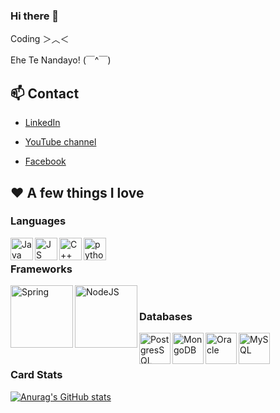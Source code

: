 ### Hi there 👋

Coding ＞︿＜

Ehe Te Nandayo! (￣^￣)

## **📫 Contact**

- [LinkedIn](https://www.linkedin.com/in/trickstarcandina/)

- [YouTube channel](https://www.youtube.com/channel/UCz7dlZOH5a3J_cfssIdNt9w) 

- [Facebook](https://www.facebook.com/100009538187924)

## ❤ A few things I love

### Languages
<img align="left" alt="Java" src="https://cdn-icons-png.flaticon.com/512/226/226777.png" width="36px" />
<img align="left" alt="JS" src="https://user-images.githubusercontent.com/61593963/136700526-74ef3f4e-8f8f-4847-868b-f971d61ed602.png" width="36px" />
<img align="left" alt="C++" src="https://user-images.githubusercontent.com/61593963/136700643-46456e4d-cb1f-4828-b465-10e42230aa0b.png" width="36px" />
<img align="left" alt="python" src="https://cdn3.iconfinder.com/data/icons/logos-and-brands-adobe/512/267_Python-512.png" width="36px" />

<br />

### Frameworks
<img align="left" alt="Spring" src="https://user-images.githubusercontent.com/61593963/136700303-6dfcf610-198d-4a70-b975-97adfa891dbb.png" width="100px"/>
<img align="left" alt="NodeJS" src="https://cdn.worldvectorlogo.com/logos/nodejs.svg" width="100px" />
<!--
<img align="left" alt="ReactJS" src="https://user-images.githubusercontent.com/61593963/136700411-7149ff3d-f6b3-4f34-8b7c-4ae8a2488509.png" width="100px" />
-->
<br />

### Databases
<img align="left" alt="PostgresSQL" src="http://sqladvice.com/wp-content/uploads/2020/08/postgresql-la-gi.png" height="50px" />
<img align="left" alt="MongoDB" src="https://encrypted-tbn0.gstatic.com/images?q=tbn:ANd9GcT8E7_yUawQ_GquA0sh9sDykdS31-Xrj6REDbyFRdQmJoIv9nxSECp4HsSLLUirw18Ql2M&usqp=CAU" height="50px" />
<img align="left" alt="Oracle" src="https://i0.wp.com/deepinthecode.com/wp-content/uploads/2018/09/Oracle_Database.png?fit=432%2C203&ssl=1" height="50px" />
<img align="left" alt="MySQL" src="https://user-images.githubusercontent.com/61593963/136699898-0e99be87-b485-4e8c-9844-ab88d51ac265.png" height="50px"/>
<br />
<br />

### Card Stats
[![Anurag's GitHub stats](https://github-readme-stats.vercel.app/api?username=trickstarcandina&show_icons=true&theme=gruvbox)](https://github.com/anuraghazra/github-readme-stats)


<!-- ### Top Langs
[![Top Langs](https://github-readme-stats.vercel.app/api/top-langs/?username=trickstarcandina&layout=compact&theme=highcontrast)](https://github.com/anuraghazra/github-readme-stats) -->



<!--
**trickstarcandina/trickstarcandina** is a ✨ _special_ ✨ repository because its `README.md` (this file) appears on your GitHub profile.

Here are some ideas to get you started:

- 🔭 I’m currently working on ...
- 🌱 I’m currently learning ...
- 👯 I’m looking to collaborate on ...
- 🤔 I’m looking for help with ...
- 💬 Ask me about ...
- 📫 How to reach me: ...
- 😄 Pronouns: ...
- ⚡ Fun fact: ...
-->
